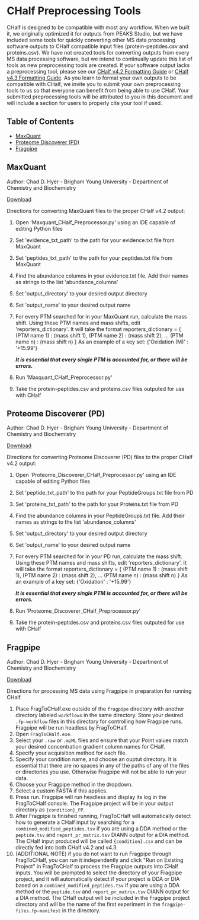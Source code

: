 # CHalf Preprocessing Tools

CHalf is designed to be compatible with most any workflow. When we built it, we originally optimized it for outputs from PEAKS Studio, but we have included some tools for quickly converting other MS data processing software outputs to CHalf compatible input files (protein-peptides.csv and proteins.csv). We have not created tools for converting outputs from every MS data processing software, but we intend to continually update this list of tools as new preprocessing tools are created. If your software output lacks a preprocessing tool, please see our [CHalf v4.2 Formatting Guide](https://github.com/JC-Price/Chalf_public/blob/fc574fafca57c2196174d111e46f9d5ba4452b7b/v4.2/Demos%20and%20Documentation/CHalf%204.2%20Inputs%20Formatting%20Guide.xlsx) or [CHalf v4.3 Formatting Guide](https://github.com/JC-Price/Chalf_public/blob/fc574fafca57c2196174d111e46f9d5ba4452b7b/Demos%20and%20Documentation/formatting_guide.md). As you learn to format your own outputs to be compatible with CHalf, we invite you to submit your own preprocessing tools to us so that everyone can benefit from being able to use CHalf. Your submitted preprocessing tools will be attributed to you in this document and will include a section for users to properly cite your tool if used.

## Table of Contents
- [MaxQuant](https://github.com/JC-Price/Chalf_public/blob/main/CHalf%20Preprocesing%20Tools/README.md#maxquant)
- [Proteome Discoverer (PD)](https://github.com/JC-Price/Chalf_public/blob/main/CHalf%20Preprocesing%20Tools/README.md#proteome-discoverer-pd)
- [Fragpipe](https://github.com/JC-Price/Chalf_public/blob/main/CHalf%20Preprocesing%20Tools/README.md#fragpipe)

## MaxQuant
Author: Chad D. Hyer - Brigham Young University - Department of Chemistry and Biochemistry

[Download](https://github.com/JC-Price/Chalf_public/blob/main/CHalf%20Preprocesing%20Tools/Maxquant_CHalf_Preprocessor.py)

Directions for converting MaxQuant files to the proper CHalf v4.2 output:

1. Open 'Maxquant_CHalf_Preprocessor.py' using an IDE capable of editing Python files
2. Set 'evidence_txt_path' to the path for your evidence.txt file from MaxQuant
3. Set 'peptides_txt_path' to the path for your peptides.txt file from MaxQuant
4. Find the abundance columns in your evidence.txt file. Add their names as strings 
   to the list 'abundance_columns'
5. Set 'output_directory' to your desired output directory
6. Set 'output_name' to your desired output name
7. For every PTM searched for in your MaxQuant run, calculate the mass shift. Using
   these PTM names and mass shifts, edit 'reporters_dictionary'. It will take the format
   reporters_dictionary = {
       (PTM name 1) : (mass shift 1),
       (PTM name 2) : (mass shift 2),
       ...
       (PTM name n) : (mass shift n)
       }
   As an example of a key set: {'Oxidation (M)' : '+15.99'}
   
   ***It is essential that every single PTM is accounted for, or there will be errors.***
8. Run 'Maxquant_CHalf_Preprocessor.py'
9. Take the protein-peptides.csv and proteins.csv files outputed for use with CHalf





## Proteome Discoverer (PD)
Author: Chad D. Hyer - Brigham Young University - Department of Chemistry and Biochemistry

[Download](https://github.com/JC-Price/Chalf_public/blob/main/CHalf%20Preprocesing%20Tools/Proteome_Discoverer_CHalf_Preprocessor.py)

Directions for converting Proteome Discoverer (PD) files to the proper CHalf v4.2 output:

1. Open 'Proteome_Discoverer_CHalf_Preprocessor.py' using an IDE capable of editing Python files
2. Set 'peptide_txt_path' to the path for your PeptideGroups.txt file from PD
3. Set 'proteins_txt_path' to the path for your Proteins.txt file from PD
4. Find the abundance columns in your PeptideGroups.txt file. Add their names as strings 
   to the list 'abundance_columns'
5. Set 'output_directory' to your desired output directory
6. Set 'output_name' to your desired output name
7. For every PTM searched for in your PD run, calculate the mass shift. Using
   these PTM names and mass shifts, edit 'reporters_dictionary'. It will take the format
   reporters_dictionary = {
       (PTM name 1) : (mass shift 1),
       (PTM name 2) : (mass shift 2),
       ...
       (PTM name n) : (mass shift n)
       }
   As an example of a key set: {'Oxidation' : '+15.99'}
   
   ***It is essential that every single PTM is accounted for, or there will be errors.***
8. Run 'Proteome_Discoverer_CHalf_Preprocessor.py'
9. Take the protein-peptides.csv and proteins.csv files outputed for use with CHalf

## Fragpipe
Author: Chad D. Hyer - Brigham Young University - Department of Chemistry and Biochemistry

[Download](https://github.com/JC-Price/Chalf_public/tree/fc574fafca57c2196174d111e46f9d5ba4452b7b/CHalf%20Preprocesing%20Tools/frag_to_chalf)

Directions for processing MS data using Fragpipe in preparation for running CHalf.
1. Place FragToCHalf.exe outside of the ```fragpipe``` directory with another directory labeled ```workflows``` in the same directory. Store your desired ```.fp-workflow``` files in this directory for controlling how Fragpipe runs. Fragpipe will be run headless by FragToCHalf.
2. Open ```FragToCHalf.exe```.
3. Select your ```.raw``` or ```.mzML``` files and ensure that your Point values match your desired concentration gradient column names for CHalf.
4. Specify your acquisition method for each file.
5. Specify your condition name, and choose an ouptut directory. It is essential that there are no spaces in any of the paths of any of the files or directories you use. Otherwise Fragpipe will not be able to run your data.
6. Choose your Fragpipe method in the dropdown.
7. Select a custom FASTA if this applies.
8. Press run. Fragpipe will run headless and display its log in the FragToCHalf console. The Fragpipe project will be in your output directory as ```{condition}_FP```.
9. After Fragpipe is finished running, FragToCHalf will automatically detect how to generate a CHalf input by searching for a ```combined_modified_peptides.tsv``` if you are using a DDA method or the ```peptide.tsv``` and ```report_pr_matrix.tsv``` DIANN output for a DIA method. The CHalf input produced will be called ```{condition}.csv``` and can be directly fed into both CHalf v4.2 and v4.3.
10. (ADDITIONAL NOTE) if you do not want to run Fragpipe through FragToCHalf, you can run it independently and click "Run on Existing Project" in FragToCHalf to process the Fragpipe outputs into CHalf inputs. You will be prompted to select the directory of your Fragpipe project, and it will automatically detect if your project is DDA or DIA based on a ```combined_modified_peptides.tsv``` if you are using a DDA method or the ```peptide.tsv``` and ```report_pr_matrix.tsv``` DIANN output for a DIA method. The CHalf output will be included in the Fragpipe project directory and will be the name of the first experiment in the ```fragpipe-files.fp-manifest``` in the directory.
